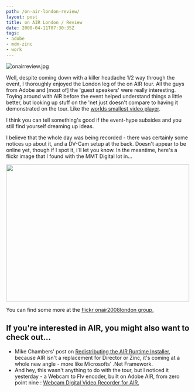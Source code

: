 ```yaml
---
path: /on-air-london-review/
layout: post
title: on AIR London / Review
date: 2008-04-11T07:30:35Z
tags:
- adobe
- mdm-zinc
- work
---
```


<img src="http://uploads.psyked.co.uk/2008/04/onairreview.jpg" alt="onairreview.jpg" />

Well, despite coming down with a killer headache 1/2 way through the event, I thoroughly enjoyed the London leg of the on AIR tour.  All the guys from Adobe and [most of] the 'guest speakers' were really interesting.  Toying around with AIR before the event helped understand things a little better, but looking up stuff on the 'net just doesn't compare to having it demonstrated on the tour.  Like the <a href="http://www.webkitchen.be/2008/03/07/play-video-in-your-dock-with-air/" title="Open link in a new window" target="_blank">worlds smallest video player</a>.

I think you can tell something's good if the event-hype subsides and you still find yourself dreaming up ideas.
<!--more-->

I believe that the whole day was being recorded - there was certainly some notices up about it, and a DV-Cam setup at the back.  Doesn't appear to be online yet, though if I spot it, i'll let you know.  In the meantime, here's a flickr image that I found with the MMT Digital lot in...

<img src="http://www.psyked.co.uk/wp-content/uploads/2008/04/2404158741_411bca6e29.jpg" height="375" width="500" />

You can find some more at the <a href="http://www.flickr.com/photos/tags/onair2008london/" title="Open link in a new window" target="_blank">flickr onair2008london group.</a>
<h2>If you're interested in AIR, you might also want to check out...</h2>
<ul>
	<li>Mike Chambers' post on <a href="http://www.mikechambers.com/blog/2008/04/07/redistributing-the-adobe-air-runtime-installer/" title="Open link in a new window" target="_blank">Redistributing the AIR Runtime Installer</a>, because AIR isn't a replacement for Director or Zinc, it's coming at a whole new angle - more like Microsofts' .Net Framework.</li>
	<li>And hey, this wasn't anything to do with the tour, but I noticed it yesterday - a Webcam to Flv encoder, built on Adobe AIR, from zero point nine : <a href="http://www.zeropointnine.com/blog/webcam-digital-video-recorder-for-air-updated" title="Open link in a new window" target="_blank">Webcam Digital Video Recorder for AIR. </a></li>
</ul>